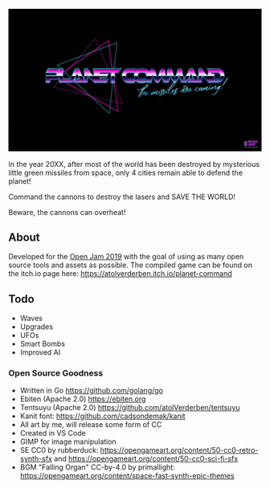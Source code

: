 ![Planet Command](assets/GameTitleScreen.png)

In the year 20XX, after most of the world has been destroyed by mysterious little green missiles from space, only 4 cities remain able to defend the planet!

Command the cannons to destroy the lasers and SAVE THE WORLD!

Beware, the cannons can overheat!

## About

Developed for the [Open Jam 2019](https://itch.io/jam/open-jam-2019) with the goal of using as many open source tools and assets as possible. The compiled game can be found on the itch.io page here: <https://atolverderben.itch.io/planet-command>

## Todo

* Waves
* Upgrades
* UFOs
* Smart Bombs
* Improved AI

### Open Source Goodness

* Written in Go <https://github.com/golang/go>
* Ebiten (Apache 2.0) <https://ebiten.org>
* Tentsuyu (Apache 2.0) <https://github.com/atolVerderben/tentsuyu>
* Kanit font: <https://github.com/cadsondemak/kanit>
* All art by me, will release some form of CC
* Created in VS Code
* GIMP for image manipulation
* SE CC0 by rubberduck: <https://opengameart.org/content/50-cc0-retro-synth-sfx> and <https://opengameart.org/content/50-cc0-sci-fi-sfx>
* BGM "Falling Organ" CC-by-4.0 by primallight: <https://opengameart.org/content/space-fast-synth-epic-themes>
